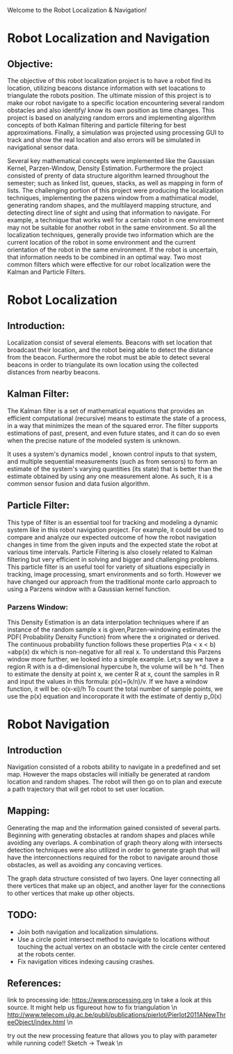 Welcome to the Robot Localization & Navigation!

# Robot Localization and Navigation
## Objective:
The objective of this robot localization project is to have a robot find its location, utilizing beacons distance information with set loacations to triangulate the robots position. The ultimate mission of this project is to make our robot navigate to a specific location encountering several random obstacles and also identify/ know its own position as time changes. This project is based on analyzing random errors and implementing algorithm concepts of both Kalman filtering and particle filtering for best approximations. Finally, a simulation was projected using processing GUI to track and show the real location and also errors will be simulated in navigational sensor data.

Several key mathematical concepts were implemented like the Gaussian Kernel, Parzen-Window, Density Estimation. Furthermore the project consisted of prenty of data structure algorithm learned throughout the semester; such as linked list, queues, stacks, as well as mapping in form of lists. The challenging portion of this project were producing the localization techniques, implementing the pazens window from a mathimatical model, generating random shapes, and the multilayerd mapping structure, and detecting direct line of sight and using that information to navigate. For example, a technique that works well for a certain robot in one environment may not be suitable for another robot in the same environment. So all the localization techniques, generally provide two information which are the current location of the robot in some environment and the current orientation of the robot in the same environment. If the robot is uncertain, that information needs to be combined in an optimal way. Two most common filters which were effective for our robot localization were the Kalman and Particle Filters.

# Robot Localization

## Introduction:
Localization consist of several elements. Beacons with set location that broadcast their location, and the robot being able to detect the distance from the beacon. Furthermore the robot must be able to detect several beacons in order to triangulate its own location using the collected distances from nearby beacons.

## Kalman Filter:
The Kalman filter is a set of mathematical equations that provides an efficient computational (recursive) means to estimate the state of a process, in a way that minimizes the mean of the squared error. The filter supports estimations of past, present, and even future states, and it can do so even when the precise nature of the modeled system is unknown.

It uses a system's dynamics model , known control inputs to that system, and multiple sequential measurements (such as from sensors) to form an estimate of the system's varying quantities (its state) that is better than the estimate obtained by using any one measurement alone. As such, it is a common sensor fusion and data fusion algorithm.

## Particle Filter:
This type of filter is an essential tool for tracking and modeling a dynamic system like in this robot navigation project. For example, it could be used to compare and analyze our expected outcome of how the robot navigation changes in time from the given inputs and the expected state the robot at various time intervals. Particle Filtering is also closely related to Kalman filtering but very efficient in solving and bigger and challenging problems. This particle filter is an useful tool for variety of situations especially in tracking, image processing, smart environments and so forth. However we have changed our approach from the traditional monte carlo approach to using a Parzens window with a Gaussian kernel function.

### Parzens Window:
This Density Estimation is an data interpolation techniques where if an instance of the random sample x is given,Parzen-windowing estimates the PDF( Probability Density Function) from where the x originated or derived. The continuous probability function follows these properties
P(a < x < b) =abp(x) dx   which is non-negative for all real x.
To understand this Parzens window more further, we looked into a simple example. Let;s say we have a region R with is a d-dimensional hypercube h, the volume will be h ^d. Then to estimate the density at point x, we center R at x, count the samples in R and input the values in this formula: p(x)=(k/n)/v. If we have a window function, it will be: o(x-xi)/h
To count the total number of sample points, we use the p(x) equation and incoroporate  it with the estimate of dentiy p_0(x)

# Robot Navigation

## Introduction
Navigation consisted of a robots ability to navigate in a predefined and set map. However the maps obstacles will initially be generated at random location and random shapes. The robot will then go on to plan and execute a path trajectory that will get robot to set user location.

## Mapping:
Generating the map and the information gained consisted of several parts. Beginning with generating obstacles at random shapes and places while avoiding any overlaps. A combination of graph theory along with intersects detection techniques were also utilized in order to generate graph that will have the interconnections required for the robot to navigate around those obstacles, as well as avoiding any concaving vertices.

The graph data structure consisted of two layers. One layer connecting all there vertices that make up an object, and another layer for the connections to other vertices that make up other objects.

## TODO:
* Join both navigation and localization simulations.
* Use a circle point intersect method to navigate to locations without touching the actual vertex on an obstacle with the circle center centered at the robots center.
* Fix navigation vitices indexing causing crashes.

## References:

link to processing ide: https://www.processing.org \n
take a look at this source. It might help us figureout how to fix triangulation \n
http://www.telecom.ulg.ac.be/publi/publications/pierlot/Pierlot2011ANewThreeObject/index.html \n

try out the new processing feature that allows you to play with parameter while running code!! Sketch -> Tweak \n


